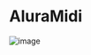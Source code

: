 # AluraMidi
![image](https://user-images.githubusercontent.com/123406889/220478197-bf91fa06-3bbe-42a9-81d4-de635d9c7a99.png)
